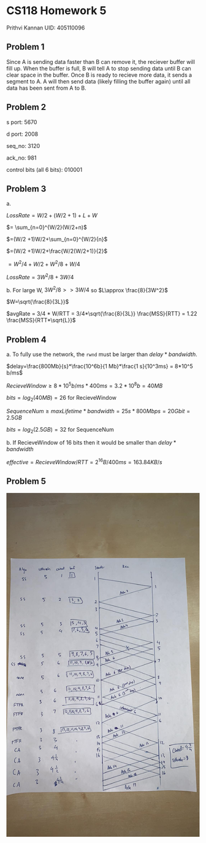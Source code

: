 # CS118 Homework 5

Prithvi Kannan
UID: 405110096

## Problem 1

Since A is sending data faster than B can remove it, the reciever buffer will fill up. When the buffer is full, B will tell A to stop sending data until B can clear space in the buffer. Once B is ready to recieve more data, it sends a segment to A. A will then send data (likely filling the buffer again) until all data has been sent from A to B. 

## Problem 2

s port: 5670

d port: 2008

seq_no: 3120

ack_no: 981

control bits (all 6 bits): 010001


## Problem 3

a. 

$LossRate = W/2 + (W/2 +1) + L + W$

$= \sum_{n=0}^{W/2}(W/2+n)$

$=(W/2 +1)W/2+\sum_{n=0}^{W/2}{n}$

$=(W/2 +1)W/2+\frac{W/2(W/2+1)}{2}$

$=W^2/4 +W/2+W^2/8+W/4$

$LossRate =3W^2/8 +3W/4$

b. For large W, $3W^2/8 >> 3W/4$ so $L\approx \frac{8}{3W^2}$

$W=\sqrt{\frac{8}{3L}}$

$avgRate = 3/4 * W/RTT = 3/4*\sqrt{\frac{8}{3L}} \frac{MSS}{RTT} = 1.22 \frac{MSS}{RTT*\sqrt{L}}$


## Problem 4

a. To fully use the network, the `rwnd` must be larger than $delay*bandwidth$.

$delay=\frac{800Mb}{s}*\frac{10^6b}{1 Mb}*\frac{1 s}{10^3ms} = 8*10^5 b/ms$

$RecieveWindow \geq 8*10^5 b/ms * 400ms = 3.2*10^8 b = 40MB$

$bits=log_2(40MB)=26$ for RecieveWindow

$SequenceNum \geq maxLifetime * bandwidth = 25s * 800Mbps = 20Gbit = 2.5GB$

$bits=log_2(2.5GB)=32$ for SequenceNum

b. If RecieveWindow of 16 bits then it would be smaller than $delay * bandwidth$

$effective = RecieveWindow/RTT = 2^{16}B/400ms = 163.84 KB/s$

## Problem 5

![image](./Resources/hw5_5.jpg)